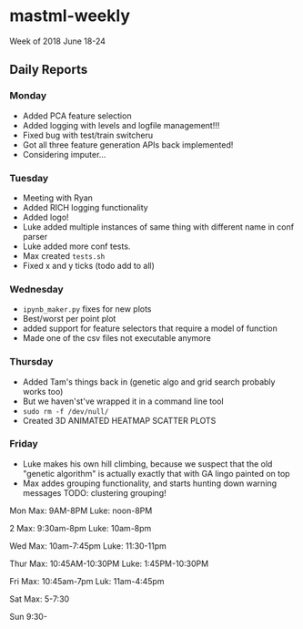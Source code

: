 # mastml-weekly

Week of 2018 June 18-24

## Daily Reports

### Monday

+ Added PCA feature selection
+ Added logging with levels and logfile management!!!
+ Fixed bug with test/train switcheru
+ Got all three feature generation APIs back implemented!
+ Considering imputer...



### Tuesday

+ Meeting with Ryan
+ Added RICH logging functionality
+ Added logo!
+ Luke added multiple instances of same thing with different name in conf parser
+ Luke added more conf tests.
+ Max created `tests.sh`
+ Fixed x and y ticks (todo add to all)

### Wednesday

+ `ipynb_maker.py` fixes for new plots
+ Best/worst per point plot
+ added support for feature selectors that require a model of function
+ Made one of the csv files not executable anymore

### Thursday

+ Added Tam's things back in (genetic algo and grid search probably works too)
+ But we haven'st've wrapped it in a command line tool
+ `sudo rm -f /dev/null/`
+ Created 3D ANIMATED HEATMAP SCATTER PLOTS

### Friday

+ Luke makes his own hill climbing, because we suspect that the old "genetic algorithm" is actually exactly that with GA lingo painted on top
+ Max addes grouping functionality, and starts hunting down warning messages
TODO: clustering grouping!

Mon
Max: 9AM-8PM
Luke: noon-8PM

2
Max: 9:30am-8pm
Luke: 10am-8pm

Wed
Max: 10am-7:45pm
Luke: 11:30-11pm

Thur
Max: 10:45AM-10:30PM
Luke: 1:45PM-10:30PM

Fri
Max: 10:45am-7pm
Luk: 11am-4:45pm

Sat
Max: 5-7:30

Sun
9:30-


